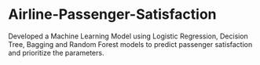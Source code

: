 # Airline-Passenger-Satisfaction

Developed a Machine Learning Model using Logistic Regression, Decision Tree, Bagging and Random Forest models to 
predict passenger satisfaction and prioritize the parameters.
